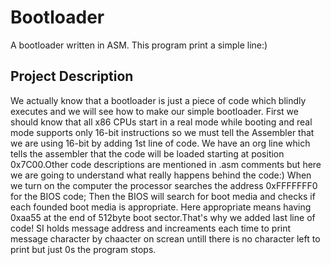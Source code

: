 # Bootloader
A bootloader written in ASM. This program print a simple line:)

## Project Description

We actually know that a bootloader is just a piece of code which blindly executes and we will see how to make our simple bootloader.
 First we should know that all x86 CPUs start in a real mode while booting and real mode supports only 16-bit instructions
 so we must tell the Assembler that we are using 16-bit by adding 1st line of code. We have an org line  which tells the assembler that the code will be loaded starting at position 0x7C00.Other code descriptions are mentioned in .asm comments but here we are going to understand what really happens behind the code:)
 When we turn on the computer the processor searches the address 0xFFFFFFF0 for the BIOS code; Then the BIOS will search for boot media and checks if each founded boot media is appropriate. Here appropriate means having 0xaa55 at the end of 512byte boot sector.That's why we added last line of code!
 SI holds message address and increaments each time to print message character by chaacter on screan untill there is no character left to print but just 0s the program stops. 

